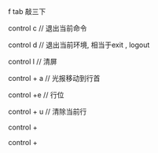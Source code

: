f tab 敲三下


control c  // 退出当前命令

control d   // 退出当前环境,   相当于exit , logout


control l   // 清屏


control + a // 光报移动到行首

control +e // 行位


control + u // 清除当前行

control +

control +





